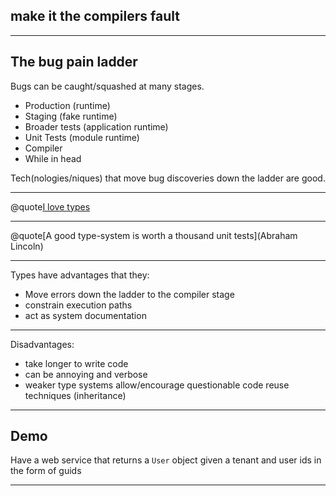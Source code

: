 ## make it the compilers fault ##

---

## The bug pain ladder

Bugs can be caught/squashed at many stages.

- Production (runtime)
- Staging (fake runtime)
- Broader tests (application runtime)
- Unit Tests (module runtime)
- Compiler
- While in head

Tech(nologies/niques) that move bug discoveries down the ladder are good.

---

@quote[I love types](Me)

---

@quote[A good type-system is worth a thousand unit tests](Abraham Lincoln)

--- 

Types have advantages that they:

- Move errors down the ladder to the compiler stage
- constrain execution paths
- act as system documentation

--- 

Disadvantages:

- take longer to write code
- can be annoying and verbose
- weaker type systems allow/encourage questionable code reuse techniques (inheritance)

--- 

## Demo

Have a web service that returns a `User` object given a tenant and user ids in the form of guids

---

